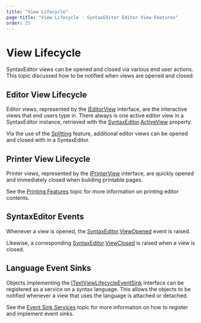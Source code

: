 ```yaml
---
title: "View Lifecycle"
page-title: "View Lifecycle - SyntaxEditor Editor View Features"
order: 25
---
```

# View Lifecycle

SyntaxEditor views can be opened and closed via various end user actions.  This topic discussed how to be notified when views are opened and closed.

## Editor View Lifecycle

Editor views, represented by the [IEditorView](xref:ActiproSoftware.UI.WinForms.Controls.SyntaxEditor.IEditorView) interface, are the interactive views that end users type in.  There always is one active editor view in a SyntaxEditor instance, retrieved with the [SyntaxEditor](xref:ActiproSoftware.UI.WinForms.Controls.SyntaxEditor.SyntaxEditor).[ActiveView](xref:ActiproSoftware.UI.WinForms.Controls.SyntaxEditor.SyntaxEditor.ActiveView) property.

Via the use of the [Splitting](splitting.md) feature, additional editor views can be opened and closed with in a SyntaxEditor.

## Printer View Lifecycle

Printer views, represented by the [IPrinterView](xref:ActiproSoftware.UI.WinForms.Controls.SyntaxEditor.IPrinterView) interface, are quickly opened and immediately closed when building printable pages.

See the [Printing Features](../printing/index.md) topic for more information on printing editor contents.

## SyntaxEditor Events

Whenever a view is opened, the [SyntaxEditor](xref:ActiproSoftware.UI.WinForms.Controls.SyntaxEditor.SyntaxEditor).[ViewOpened](xref:ActiproSoftware.UI.WinForms.Controls.SyntaxEditor.SyntaxEditor.ViewOpened) event is raised.

Likewise, a corresponding [SyntaxEditor](xref:ActiproSoftware.UI.WinForms.Controls.SyntaxEditor.SyntaxEditor).[ViewClosed](xref:ActiproSoftware.UI.WinForms.Controls.SyntaxEditor.SyntaxEditor.ViewClosed) is raised when a view is closed.

## Language Event Sinks

Objects implementing the [ITextViewLifecycleEventSink](xref:ActiproSoftware.UI.WinForms.Controls.SyntaxEditor.ITextViewLifecycleEventSink) interface can be registered as a service on a syntax language.  This allows the objects to be notified whenever a view that uses the language is attached or detached.

See the [Event Sink Services](../../language-creation/event-sinks.md) topic for more information on how to register and implement event sinks.
